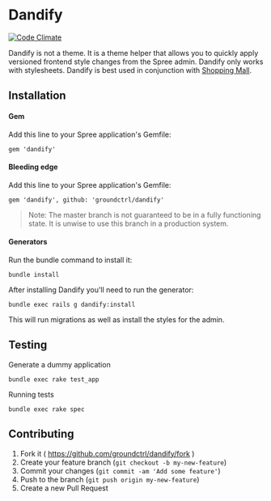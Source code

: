 # Dandify

[![Code Climate](https://codeclimate.com/github/groundctrl/dandify.png)](https://codeclimate.com/github/groundctrl/dandify)

Dandify is not a theme. It is a theme helper that allows you to quickly apply versioned frontend style changes from the Spree admin. Dandify only works with stylesheets. Dandify is best used in conjunction with [Shopping Mall](https://github.com/groundctrl/shopping_mall).


## Installation

#### Gem

Add this line to your Spree application's Gemfile:

    gem 'dandify'

#### Bleeding edge

Add this line to your Spree application's Gemfile:

    gem 'dandify', github: 'groundctrl/dandify'

> Note: The master branch is not guaranteed to be in a fully functioning state. It is unwise to use this branch in a production system.

#### Generators

Run the bundle command to install it:

    bundle install

After installing Dandify you'll need to run the generator:

    bundle exec rails g dandify:install

This will run migrations as well as install the styles for the admin.


## Testing

Generate a dummy application

    bundle exec rake test_app

Running tests

    bundle exec rake spec


## Contributing

1. Fork it ( https://github.com/groundctrl/dandify/fork )
2. Create your feature branch (`git checkout -b my-new-feature`)
3. Commit your changes (`git commit -am 'Add some feature'`)
4. Push to the branch (`git push origin my-new-feature`)
5. Create a new Pull Request
